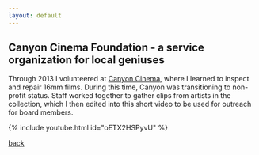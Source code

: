 ```yaml
---
layout: default
---
```


## Canyon Cinema Foundation - a service organization for local geniuses

Through 2013 I volunteered at [Canyon Cinema](https://canyoncinema.com), where I learned to inspect and repair 16mm films. During this time, Canyon was transitioning to non-profit status. Staff worked together to gather clips from artists in the collection, which I then edited into this short video to be used for outreach for board members.

{% include youtube.html id="oETX2HSPyvU" %}

[back](./projects)

